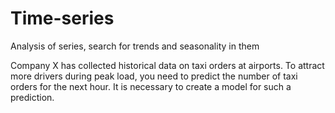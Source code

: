 # Time-series
Analysis of series, search for trends and seasonality in them

Company X has collected historical data on taxi orders at airports. To attract more drivers during peak load, you need to predict the number of taxi orders for the next hour. It is necessary to create a model for such a prediction.
